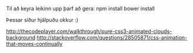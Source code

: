 Til að keyra leikinn upp þarf að gera:
npm install
bower install

Þessar síður hjálpuðu okkur :)

http://thecodeplayer.com/walkthrough/pure-css3-animated-clouds-background
http://stackoverflow.com/questions/28505871/css-animation-that-moves-continually
